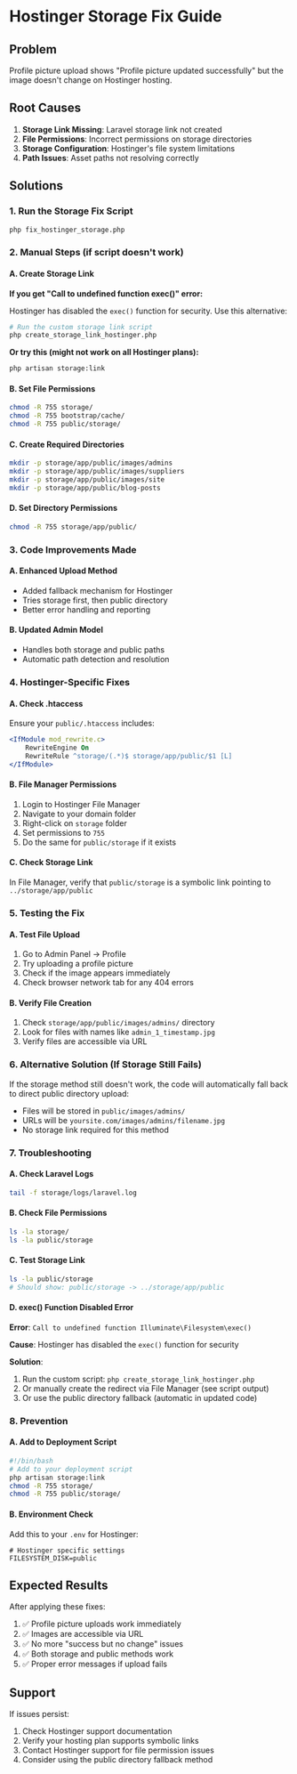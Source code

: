 # Hostinger Storage Fix Guide

## Problem

Profile picture upload shows "Profile picture updated successfully" but the image doesn't change on Hostinger hosting.

## Root Causes

1. **Storage Link Missing**: Laravel storage link not created
2. **File Permissions**: Incorrect permissions on storage directories
3. **Storage Configuration**: Hostinger's file system limitations
4. **Path Issues**: Asset paths not resolving correctly

## Solutions

### 1. Run the Storage Fix Script

```bash
php fix_hostinger_storage.php
```

### 2. Manual Steps (if script doesn't work)

#### A. Create Storage Link

**If you get "Call to undefined function exec()" error:**

Hostinger has disabled the `exec()` function for security. Use this alternative:

```bash
# Run the custom storage link script
php create_storage_link_hostinger.php
```

**Or try this (might not work on all Hostinger plans):**

```bash
php artisan storage:link
```

#### B. Set File Permissions

```bash
chmod -R 755 storage/
chmod -R 755 bootstrap/cache/
chmod -R 755 public/storage/
```

#### C. Create Required Directories

```bash
mkdir -p storage/app/public/images/admins
mkdir -p storage/app/public/images/suppliers
mkdir -p storage/app/public/images/site
mkdir -p storage/app/public/blog-posts
```

#### D. Set Directory Permissions

```bash
chmod -R 755 storage/app/public/
```

### 3. Code Improvements Made

#### A. Enhanced Upload Method

-   Added fallback mechanism for Hostinger
-   Tries storage first, then public directory
-   Better error handling and reporting

#### B. Updated Admin Model

-   Handles both storage and public paths
-   Automatic path detection and resolution

### 4. Hostinger-Specific Fixes

#### A. Check .htaccess

Ensure your `public/.htaccess` includes:

```apache
<IfModule mod_rewrite.c>
    RewriteEngine On
    RewriteRule ^storage/(.*)$ storage/app/public/$1 [L]
</IfModule>
```

#### B. File Manager Permissions

1. Login to Hostinger File Manager
2. Navigate to your domain folder
3. Right-click on `storage` folder
4. Set permissions to `755`
5. Do the same for `public/storage` if it exists

#### C. Check Storage Link

In File Manager, verify that `public/storage` is a symbolic link pointing to `../storage/app/public`

### 5. Testing the Fix

#### A. Test File Upload

1. Go to Admin Panel → Profile
2. Try uploading a profile picture
3. Check if the image appears immediately
4. Check browser network tab for any 404 errors

#### B. Verify File Creation

1. Check `storage/app/public/images/admins/` directory
2. Look for files with names like `admin_1_timestamp.jpg`
3. Verify files are accessible via URL

### 6. Alternative Solution (If Storage Still Fails)

If the storage method still doesn't work, the code will automatically fall back to direct public directory upload:

-   Files will be stored in `public/images/admins/`
-   URLs will be `yoursite.com/images/admins/filename.jpg`
-   No storage link required for this method

### 7. Troubleshooting

#### A. Check Laravel Logs

```bash
tail -f storage/logs/laravel.log
```

#### B. Check File Permissions

```bash
ls -la storage/
ls -la public/storage
```

#### C. Test Storage Link

```bash
ls -la public/storage
# Should show: public/storage -> ../storage/app/public
```

#### D. exec() Function Disabled Error

**Error**: `Call to undefined function Illuminate\Filesystem\exec()`

**Cause**: Hostinger has disabled the `exec()` function for security

**Solution**:

1. Run the custom script: `php create_storage_link_hostinger.php`
2. Or manually create the redirect via File Manager (see script output)
3. Or use the public directory fallback (automatic in updated code)

### 8. Prevention

#### A. Add to Deployment Script

```bash
#!/bin/bash
# Add to your deployment script
php artisan storage:link
chmod -R 755 storage/
chmod -R 755 public/storage/
```

#### B. Environment Check

Add this to your `.env` for Hostinger:

```env
# Hostinger specific settings
FILESYSTEM_DISK=public
```

## Expected Results

After applying these fixes:

1. ✅ Profile picture uploads work immediately
2. ✅ Images are accessible via URL
3. ✅ No more "success but no change" issues
4. ✅ Both storage and public methods work
5. ✅ Proper error messages if upload fails

## Support

If issues persist:

1. Check Hostinger support documentation
2. Verify your hosting plan supports symbolic links
3. Contact Hostinger support for file permission issues
4. Consider using the public directory fallback method
